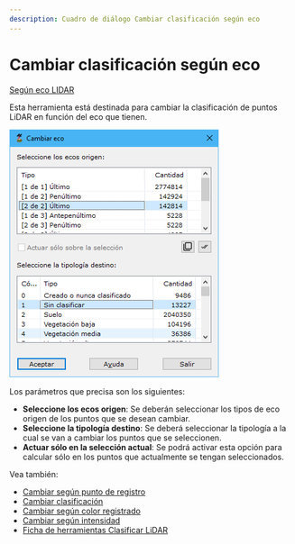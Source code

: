 ```yaml
---
description: Cuadro de diálogo Cambiar clasificación según eco
---
```


# Cambiar clasificación según eco

[ Según eco LIDAR](./)

Esta herramienta está destinada para cambiar la clasificación de puntos LiDAR en función del eco que tienen.

![Cuadro de diálogo Cambiar clasificación según eco](../../../.gitbook/assets/image-132.png)

Los parámetros que precisa son los siguientes:

* **Seleccione los ecos origen**: Se deberán seleccionar los tipos de eco origen de los puntos que se desean cambiar.
* **Seleccione la tipología destino**: Se deberá seleccionar la tipología a la cual se van a cambiar los puntos que se seleccionen.
* **Actuar sólo en la selección actual**: Se podrá activar esta opción para calcular sólo en los puntos que actualmente se tengan seleccionados.

Vea también:

* [Cambiar según punto de registro](/mdtopx/modulo-laser/segun-punto-de-registro/cambiar-segun-punto-de-registro.md)
* [Cambiar clasificación](/mdtopx/modulo-laser/segun-clasificacion-lidar/cambiar-clasificacion.md)
* [Cambiar según color registrado](/mdtopx/modulo-laser/segun-color-registrado/cambiar-segun-color-registrado.md)
* [Cambiar según intensidad](/mdtopx/modulo-laser/segun-intensidad/cambiar-segun-intensidad.md)
* [Ficha de herramientas Clasificar LiDAR](/mdtopx/fichas-de-herramientas/ficha-de-herramientas-clasificar-lidar.md)
